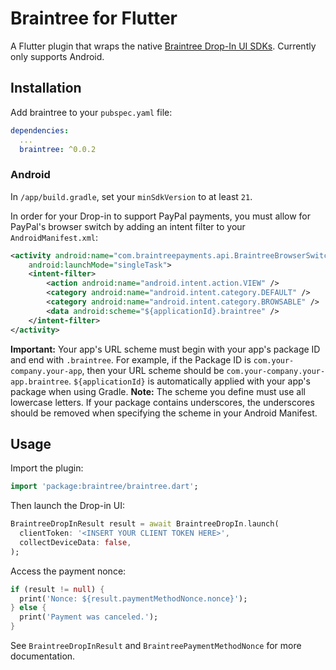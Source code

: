 # Braintree for Flutter

A Flutter plugin that wraps the native
[Braintree Drop-In UI SDKs](https://www.braintreepayments.com/features/seamless-checkout/drop-in-ui).
Currently only supports Android.

## Installation

Add braintree to your `pubspec.yaml` file:
```yaml
dependencies:
  ...
  braintree: ^0.0.2
```

### Android

In `/app/build.gradle`, set your `minSdkVersion` to at least `21`.

In order for your Drop-in to support PayPal payments, you must allow for PayPal's
browser switch by adding an intent filter to your `AndroidManifest.xml`:
```xml
<activity android:name="com.braintreepayments.api.BraintreeBrowserSwitchActivity"
    android:launchMode="singleTask">
    <intent-filter>
        <action android:name="android.intent.action.VIEW" />
        <category android:name="android.intent.category.DEFAULT" />
        <category android:name="android.intent.category.BROWSABLE" />
        <data android:scheme="${applicationId}.braintree" />
    </intent-filter>
</activity>
```

**Important:** Your app's URL scheme must begin with your app's package ID and end with `.braintree`. For example, if the Package ID is `com.your-company.your-app`, then your URL scheme should be `com.your-company.your-app.braintree`. `${applicationId}` is automatically applied with your app's package when using Gradle.
**Note:** The scheme you define must use all lowercase letters. If your package contains underscores, the underscores should be removed when specifying the scheme in your Android Manifest.

## Usage

Import the plugin:
```dart
import 'package:braintree/braintree.dart';
```

Then launch the Drop-in UI:
```dart
BraintreeDropInResult result = await BraintreeDropIn.launch(
  clientToken: '<INSERT YOUR CLIENT TOKEN HERE>',
  collectDeviceData: false,
);
```

Access the payment nonce:

```dart
if (result != null) {
  print('Nonce: ${result.paymentMethodNonce.nonce}');
} else {
  print('Payment was canceled.');
}
```

See `BraintreeDropInResult` and `BraintreePaymentMethodNonce` for more documentation.

